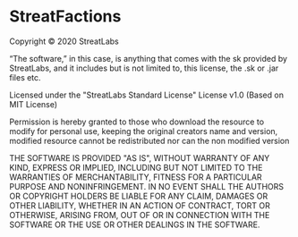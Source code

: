 # StreatFactions

Copyright © 2020 StreatLabs 

“The software,” in this case, is anything that comes with the sk provided by StreatLabs, and it includes but is not limited to, this license, the .sk or .jar files etc.

Licensed under the "StreatLabs Standard License" License v1.0 (Based on MIT License)

Permission is hereby granted to those who download the resource to modify for personal use, keeping the original creators name and version, modified resource cannot be redistributed nor can the non modified version

THE SOFTWARE IS PROVIDED "AS IS", WITHOUT WARRANTY OF ANY KIND, EXPRESS OR IMPLIED, INCLUDING BUT NOT LIMITED TO THE WARRANTIES OF MERCHANTABILITY, FITNESS FOR A PARTICULAR PURPOSE AND NONINFRINGEMENT. IN NO EVENT SHALL THE AUTHORS OR COPYRIGHT HOLDERS BE LIABLE FOR ANY CLAIM, DAMAGES OR OTHER LIABILITY, WHETHER IN AN ACTION OF CONTRACT, TORT OR OTHERWISE, ARISING FROM, OUT OF OR IN CONNECTION WITH THE SOFTWARE OR THE USE OR OTHER DEALINGS IN THE SOFTWARE.
